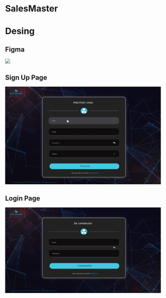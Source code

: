 # SalesMaster

# Desing

## Figma

[<img src="https://i.pinimg.com/originals/66/8c/cc/668cccb3f734f342e07c0185e6d9a975.png" width="100">](https://www.figma.com/file/itxm2N7qeGCKFIzSH6uuaL/SalesMaster?type=design&node-id=0-1&mode=design&t=rSrh7zLMv5tBlXgE-0)

## Sign Up Page
![Sign Up Page](<src/interfaces/Sign Up Page.png>)

## Login Page
![Login Page](<src/interfaces/Login Page.png>)
